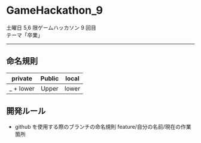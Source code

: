 # GameHackathon_9
土曜日 5,6 限ゲームハッカソン 9 回目<br>
テーマ「卒業」
***
## 命名規則
|private|Public|local|
|:--:|:--:|:--:|
|_ + lower|Upper|lower|

## 開発ルール
- github を使用する際のブランチの命名規則 feature/自分の名前/現在の作業箇所
